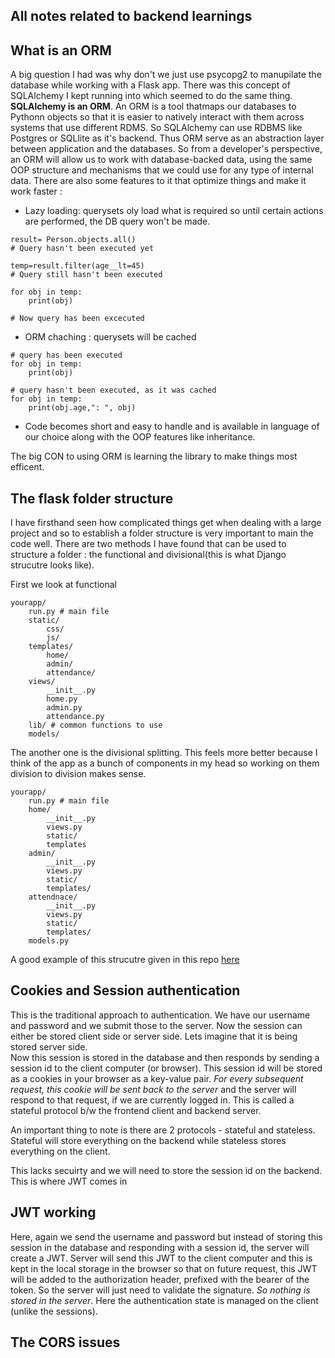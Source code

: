 ## All notes related to backend learnings

## What is an ORM 

A big question I had was why don't we just use psycopg2 to manupilate the database while working with a Flask app. There was this concept of SQLAlchemy I kept running into which seemed to do the same thing. **SQLAlchemy  is an ORM**. An ORM is a tool thatmaps our databases to Pythonn objects so that it is easier to natively interact with them across systems that use different RDMS. So SQLAlchemy can use RDBMS like Postgres or SQLlite as it's backend. Thus ORM serve as an abstraction layer between application and the databases. So from a developer's perspective, an ORM will allow us to work with database-backed data, using the same OOP structure and mechanisms that we could use for any type of internal data. There are also some features to it that optimize things and make it work faster : <br>
- Lazy loading: querysets oly load what is required so until certain actions are performed, the DB query won't be made.
```
result= Person.objects.all()
# Query hasn't been executed yet

temp=result.filter(age__lt=45)
# Query still hasn't been executed

for obj in temp:
    print(obj)

# Now query has been excecuted
```
- ORM chaching : querysets will be cached
```
# query has been executed
for obj in temp:
    print(obj)

# query hasn't been executed, as it was cached
for obj in temp:
    print(obj.age,": ", obj)

```
- Code becomes short and easy to handle and is available in language of our choice along with the OOP features like inheritance. <br>

The big CON to using ORM is learning the library to make things most efficent. 

## The flask folder structure

I have firsthand seen how complicated things get when dealing with a large project and so to establish a folder structure is very important to main the code well. There are two methods I have found that can be used to structure a folder : the functional and divisional(this is what Django strucutre looks like). <br>

First we look at functional 
```
yourapp/
    run.py # main file
    static/
        css/
        js/
    templates/
        home/
        admin/
        attendance/
    views/
        __init__.py
        home.py
        admin.py
        attendance.py
    lib/ # common functions to use
    models/

```

The another one is the divisional splitting. This feels more better because I think of the app as a bunch of components in my head so working on them division to division makes sense. 

```
yourapp/
    run.py # main file
    home/
        __init__.py
        views.py
        static/
        templates
    admin/
        __init__.py
        views.py
        static/
        templates/
    attendnace/
        __init__.py
        views.py
        static/
        templates/
    models.py

```
A good example of this strucutre given in this repo [here](https://gist.github.com/efazati/4545740)

## Cookies and Session authentication

This is the traditional approach to authentication. We have our username and password and we submit those to the server. Now the session can either be stored client side or server side. Lets imagine that it is being stored server side. <br>
Now this session is stored in the database and then responds by sending a session id to the client computer (or browser). This session id will be stored as a cookies in your browser as a key-value pair. *For every subsequent request, this cookie will be sent back to the server* and the server will respond to that request, if we are currently logged in. This is called a stateful protocol b/w the frontend client and backend server. <br>

An important thing to note is there are 2 protocols - stateful and stateless. Stateful will store everything on the backend while stateless stores everything on the client. <br>

This lacks secuirty and we will need to store the session id on the backend. This is where JWT comes in

## JWT working

Here, again we send the username and password but instead of storing this session in the database and responding with a session id, the server will create a JWT. Server will send this JWT to the client computer and this is kept in the local storage in the browser so that on future request, this JWT will be added to the authorization header, prefixed with the bearer of the token. So the server will just need to validate the signature. *So nothing is stored in the server*. Here the authentication state is managed on the client (unlike the sessions). 

## The CORS issues



